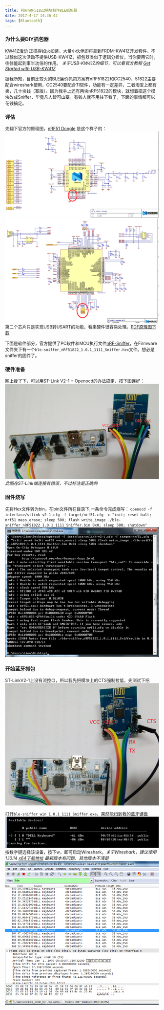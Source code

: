 ```yaml
---
title: 利用nRF51822模块制作BLE抓包器
date: 2017-4-17 14:36:42
tags: [Bluetooth]
---
```

### 为什么要DIY抓包器
[KW41Z活动](http://www.eeworld.com.cn/huodong/201611_NXPKW41ZActivity1/index.html) 正搞得如火如荼，大量小伙伴即将拿到FRDM-KW41Z开发套件，不过貌似这次活动不提供USB-KW41Z，抓包器类似于逻辑分析仪，当你要用它时，往往能起到事半功倍的作用。
*关于USB-KW41Z的细节，可以看官方教程 [Get Started with USB-KW41Z](http://www.nxp.com/products/microcontrollers-and-processors/more-processors/application-specific-mcus-mpus/bluetooth-low-energy-ble/bluetooth-low-energy-ieee-802.15.4-packet-sniffer-usb-dongle:USB-KW41Z?tab=In-Depth_Tab)*

据我所知，目前比较火的BLE廉价抓包方案有nRF51822和CC2540，51822主要配合wireshark使用，CC2540要配合TI软件，功能有一定差异，二者淘宝上都有卖，几十块钱（寨版）。因为我手上还有两块nRF51822的模块，就想着把这个模块改成Sniffer，毕竟凡人皆可山寨。有钱人就不用往下看了，下面的事情都可以花钱搞定。

### 评估
先翻下官方的原理图，[nRF51 Dongle](https://www.nordicsemi.com/eng/Products/nRF51-Dongle/) 是这个样子的：
![](DIY_BLE_Sniffer/S1.PNG)
![](DIY_BLE_Sniffer/S2.PNG)
第二个芯片只是实现USB转USART的功能，看来硬件很容易处理。[PDF原理图下载](DIY_BLE_Sniffer/PCA10031_Schematic_And_PCB.pdf)

下面是软件部分，官方提供了PC软件和MCU执行文件[nRF-Sniffer](https://www.nordicsemi.com/eng/nordic/download_resource/38647/15/59410351/39099)，在Firmware文件夹下有一个`ble-sniffer_nRF51822_1.0.1_1111_Sniffer.hex`文件。想必是sniffer的固件了。

### 硬件准备
网上瘦了下，可以用ST-Link V2-1 + Openocd的办法搞定，按下图连好：
![](DIY_BLE_Sniffer/swdio.PNG) *此图在ST-Link端连接有错误，不过标注是正确的*

### 固件烧写
先将Hex文件转为bin，在bin文件所在目录下,一条命令完成烧写：
`openocd -f interface/stlink-v2-1.cfg -f target/nrf51.cfg -c "init; reset halt; nrf51 mass_erase; sleep 500; flash write_image ./ble-sniffer_nRF51822_1.0.1_1111_Sniffer.bin 0x0; sleep 500; shutdown"`
![](DIY_BLE_Sniffer/cmd.PNG)

### 开始蓝牙抓包
ST-LinkV2-1上没有流控口，所以我先把模块上的CTS强制拉低，先测试下把
![](DIY_BLE_Sniffer/USART.PNG)

打开`ble-sniffer_win_1.0.1_1111_Sniffer.exe`，果然能扫到我的蓝牙键盘
![](DIY_BLE_Sniffer/keyboard.PNG)
按数字键选择该设备，按下w，即可启动Wireshark。*关于Wireshark，建议使用1.10.14 [x64下载地址](https://www.wireshark.org/download/win64/all-versions/Wireshark-win64-1.10.14.exe) 最新版本有问题，其他版本不清楚*
![](DIY_BLE_Sniffer/wireshark.PNG)
